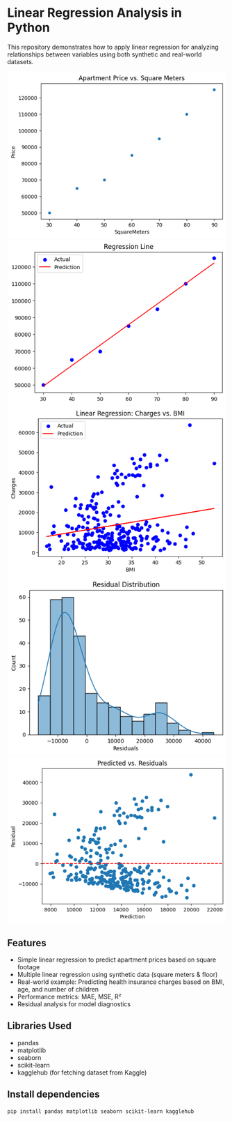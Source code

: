 # Linear Regression Analysis in Python

This repository demonstrates how to apply linear regression for analyzing relationships between variables using both synthetic and real-world datasets.

![](image-1.png)
![](image-2.png)
![](image-3.png)
![](image-4.png)
![](image-5.png)

## Features

- Simple linear regression to predict apartment prices based on square footage
- Multiple linear regression using synthetic data (square meters & floor)
- Real-world example: Predicting health insurance charges based on BMI, age, and number of children
- Performance metrics: MAE, MSE, R²
- Residual analysis for model diagnostics

## Libraries Used

- pandas
- matplotlib
- seaborn
- scikit-learn
- kagglehub (for fetching dataset from Kaggle)

## Install dependencies

```bash
pip install pandas matplotlib seaborn scikit-learn kagglehub
